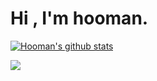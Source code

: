 # Hi , I'm hooman. 


[![Hooman's github stats](https://github-readme-stats.vercel.app/api?username=hoomanist)](https://github.com/anuraghazra/github-readme-stats)

<a align="center" href="https://github.com/hoomanist">
  <img align="center" src="https://github-readme-stats.vercel.app/api/top-langs/?username=hoomanist&layout=compact" />
</a>
